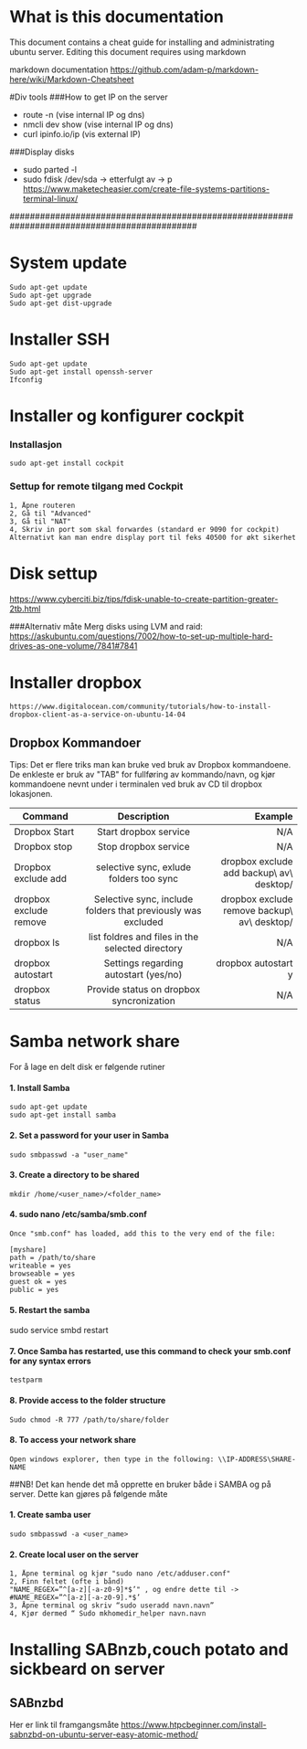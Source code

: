 # What is this documentation
This document contains a cheat guide for installing and administrating ubuntu server. 
Editing this document requires using markdown

markdown documentation
https://github.com/adam-p/markdown-here/wiki/Markdown-Cheatsheet

#Div tools
###How to get IP on the server
- route -n (vise internal IP og dns)
- nmcli dev show <IFACE> (vise internal IP og dns)
- curl ipinfo.io/ip (vis external IP)
	
###Display disks
- sudo parted -l
- sudo fdisk /dev/sda     -> etterfulgt av -> p
https://www.maketecheasier.com/create-file-systems-partitions-terminal-linux/ 

#############################################################################################
# System update
	Sudo apt-get update
	Sudo apt-get upgrade
	Sudo apt-get dist-upgrade


# Installer SSH
	Sudo apt-get update
	Sudo apt-get install openssh-server
	Ifconfig
# Installer og konfigurer cockpit

### Installasjon
	sudo apt-get install cockpit

### Settup for remote tilgang med Cockpit
	1, Åpne routeren
	2, Gå til "Advanced"
	3, Gå til "NAT"
	4, Skriv in port som skal forwardes (standard er 9090 for cockpit)
	Alternativt kan man endre display port til feks 40500 for økt sikerhet


# Disk settup
https://www.cyberciti.biz/tips/fdisk-unable-to-create-partition-greater-2tb.html 

###Alternativ måte
Merg disks using LVM and raid:
https://askubuntu.com/questions/7002/how-to-set-up-multiple-hard-drives-as-one-volume/7841#7841


# Installer dropbox
	https://www.digitalocean.com/community/tutorials/how-to-install-dropbox-client-as-a-service-on-ubuntu-14-04

## Dropbox Kommandoer
Tips: Det er flere triks man kan bruke ved bruk av Dropbox kommandoene. De enkleste er bruk av "TAB" for fullføring av kommando/navn, og kjør kommandoene nevnt under i terminalen ved bruk av CD til dropbox lokasjonen.

| Command        | Description           | Example  |
| ------------- |:-------------:| -----:|
| Dropbox Start     | Start dropbox service | N/A |
| Dropbox stop    | Stop dropbox service     |   N/A |
| Dropbox exclude add | selective sync, exlude folders too sync     |    dropbox exclude add backup\ av\ desktop/|
| dropbox exclude remove     | Selective sync, include folders that previously was excluded |dropbox exclude remove backup\ av\ desktop/ |
| dropbox ls    | list foldres and files in the selected directory     |   N/A |
| dropbox autostart | Settings regarding autostart (yes/no)     |   dropbox autostart y|
| dropbox status | Provide status on dropbox syncronization     |  N/A|

# Samba network share
For å lage en delt disk er følgende rutiner

#### 1. Install Samba
	sudo apt-get update
	sudo apt-get install samba
	
#### 2. Set a password for your user in Samba
	sudo smbpasswd -a "user_name"
	
#### 3. Create a directory to be shared
	mkdir /home/<user_name>/<folder_name>
	
#### 4. sudo nano /etc/samba/smb.conf
	Once "smb.conf" has loaded, add this to the very end of the file:

	[myshare]
	path = /path/to/share
	writeable = yes
	browseable = yes
	guest ok = yes
	public = yes
#### 5. Restart the samba
sudo service smbd restart

#### 7. Once Samba has restarted, use this command to check your smb.conf for any syntax errors
	testparm
#### 8. Provide access to the folder structure
	Sudo chmod -R 777 /path/to/share/folder

#### 8. To access your network share
	Open windows explorer, then type in the following: \\IP-ADDRESS\SHARE-NAME
	
##NB! 
Det kan hende det må opprette en bruker både i SAMBA og på server.
Dette kan gjøres på følgende måte
#### 1. Create samba user
	sudo smbpasswd -a <user_name>
#### 2. Create local user on the server
	1, Åpne terminal og kjør "sudo nano /etc/adduser.conf"
	2, Finn feltet (ofte i bånd)
	"NAME_REGEX=”^[a-z][-a-z0-9]*$’" , og endre dette til -> #NAME_REGEX=”^[a-z][-a-z0-9].*$’
	3, Åpne terminal og skriv “sudo useradd navn.navn”
	4, Kjør dermed “ Sudo mkhomedir_helper navn.navn

# Installing SABnzb,couch potato and sickbeard on server
## SABnzbd
Her er link til framgangsmåte https://www.htpcbeginner.com/install-sabnzbd-on-ubuntu-server-easy-atomic-method/ 
